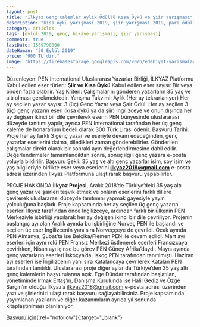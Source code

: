 ```yaml
---
layout: post
title: "İlkyaz Genç Kalemler Aylık Ödüllü Kısa Öykü ve Şiir Yarışması"
description: "kısa öykü yarışması 2019, şiir yarışması 2019, para ödüllü yarışmalar 2019, kısa hikaye yarışması"
category: articles
tags: [eylül 2019, genç, hikaye yarışması, şiir yarışması]
comments: true
lastDate: 1569790800
dateHuman: "30 Eylül 2019"
price: "900 TL'dir."
image: "https://firebasestorage.googleapis.com/v0/b/edebiyat-yarismalari.appspot.com/o/ilkyaz-kisa-oyku-siir-yarismasi.jpg?alt=media&token=e4011f30-24ca-45a5-aa8f-1ce69f1fc5fe"
---
```


Düzenleyen: PEN International Uluslararası Yazarlar Birliği, İLKYAZ Platformu
Kabul edilen eser türleri: **Şiir ve Kısa Öykü**
Kabul edilen eser sayısı: Bir veya birden fazla olabilir.
Yaş Kriteri: Çalışmalarını gönderen yazarların 35 yaş ve altı olması gerekmektedir.
Yarışma Takvimi: Aylık (Her ay tekrarlanıyor)
Her ay seçilen yazar sayısı: 3 (üç) Genç Yazar veya Şair 
Ödül: Her ay seçilen 3 (üç) genç yazarın eseri (kısa öykü ya da şiir) İngilizceye ve onun dışında her ay değişen ikinci bir dile çevrilerek eserin PEN bünyesinde uluslararası düzeyde tanıtımı yapılır, ayrıca PEN International tarafından her üç genç kaleme de honararium bedeli olarak 300 Türk Lirası ödenir. 
Başvuru Tarihi: Proje her ay farklı 3 genç yazar ve eseriyle devam edeceğinden, genç yazarlar eserlerini daima, diledikleri zaman gönderebilirler. Gönderilen çalışmalar direkt olarak bir sonraki ayın değerlendirmesine dahil edilir. Değerlendirmeler tamamlandıktan sonra, sonuç ilgili genç yazara e-posta yoluyla bildirilir. 
Başvuru Şekli: 35 yaş ve altı genç yazarlar isim, soy isim ve yaş bilgileriyle birlikte eser veya eserlerini **ilkyaz2018@gmail.com** e-posta adresi üzerinden İlkyaz Platformuna ulaştırarak başvuru yapabilirler.

PROJE HAKKINDA
**İlkyaz Projesi**, Aralık 2018’de Türkiye’deki 35 yaş altı genç yazar ve şairleri teşvik etmek ve onların eserlerini farklı dillere çevirerek uluslararası düzeyde tanıtımını yapmak gayesiyle yayın yolculuğuna başladı. Proje kapsamında her ay seçilen üç genç yazarın eserleri İlkyaz tarafından önce İngilizceye, ardından farklı bir ülkenin PEN Merkeziyle işbirliği yapılarak her ay değişen ikinci bir dile çevriliyor. 
Projenin başlangıç ayı olan Aralık ayında bu işbirliğine Norveç PEN ile başlandı ve seçilen üç eser İngilizcenin yanı sıra Norveççeye de çevrildi. Ocak ayında PEN Almanya, Şubat’ta ise Belçika/Flemen PEN ile devam edildi. Mart ayı eserleri için aynı rolü PEN Fransız Merkezi üstlenerek eserleri Fransızcaya çevirirken, Nisan ayı içinse bu görev PEN Güney Afrika’daydı. Mayıs ayında genç yazarların eserleri İskoçya’da, İskoç PEN tarafından tanıtılmıştı. Haziran ayı eserleri ise İngilizcenin yanı sıra Katalancaya çevrilerek Katalan PEN tarafından tanıtıldı. 
Uluslararası proje diğer aylar da Türkiye’den 35 yaş altı genç kalemlerin başvurularına açık. Ege Dündar tarafından başlatılan, yönetiminde Irmak Ertaş’ın, Danışma Kurulunda ise Halil Gediz ve Özge Sargın’ın olduğu İlkyaz’a ilkyaz2018@gmail.com e-posta adresi üzerinden yazı ve şiirlerinizi ulaştırarak başvuru sağlayabilirsiniz. Proje kapsamında yayımlanan yazıların ve diğer kazanımların ayrıca yıl sonunda kitaplaştırılması planlanıyor. 


[Başvuru için](https://www.ilkyaz.world/ilkyaznedir/?utm_source=edebiyatyarismalari.com&utm_medium=affiliate&utm_campaign=cpc){:rel="nofollow"}{:target="_blank"}
